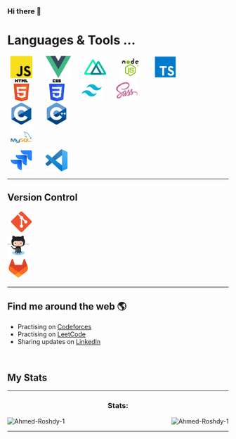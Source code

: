 ### Hi there 👋

<!--
**Ahmed-Roshdy-1/Ahmed-Roshdy-1** is a ✨ _special_ ✨ repository because its `README.md` (this file) appears on your GitHub profile.

Here are some ideas to get you started:

- 🔭 I’m currently working on ...
- 🌱 I’m currently learning ...
- 👯 I’m looking to collaborate on ...
- 🤔 I’m looking for help with ...
- 💬 Ask me about ...
- 📫 How to reach me: ...
- 😄 Pronouns: ...
- ⚡ Fun fact: ...
-->

# Languages & Tools ...

<p align="left">
   <code> <img height="50" src="Tech Icons/js.png"> </code>&nbsp; &nbsp;
   <code> <img height="50" src="Tech Icons/vue.png"> </code>&nbsp; &nbsp; 
   <code> <img height="50" src="Tech Icons/Nuxt.js.png"> </code>&nbsp; &nbsp; 
   <code> <img height="50" src="Tech Icons/node.png"> </code>&nbsp; &nbsp; 
   <code> <img height="50" src="Tech Icons/TS.png"> </code>&nbsp; &nbsp;
   
   <br/>
   <code> <img height="50" src="Tech Icons/HTML.png"> </code>&nbsp; &nbsp;
   <code> <img height="50" src="Tech Icons/CSS.png"> </code>&nbsp; &nbsp;
   <code> <img height="50" src="Tech Icons/Tailwind CSS.png"> </code>&nbsp; &nbsp;
   <code> <img height="50" src="Tech Icons/sass-original.svg"> </code>&nbsp; &nbsp;
   
   <br/>
   <code> <img height="50" src="Tech Icons/c.png"> </code>&nbsp; &nbsp;
   <code> <img height="50" src="Tech Icons/C++.png"> </code>&nbsp; &nbsp;

   <br/>
   <code> <img height="50" src="Tech Icons/MySql.png"> </code>&nbsp; &nbsp;

   <br/>
   <code> <img height="50" src="Tech Icons/Jira.png"> </code>&nbsp; &nbsp;
   <code> <img height="50" src="Tech Icons/Visual Studio Code.png"> </code>&nbsp; &nbsp;

  </b>

  <hr>
  
## Version Control
 <code> <img height="50" src="Tech Icons/Git.png"> </code>&nbsp; &nbsp;
 <code> <img height="50" src="Tech Icons/GitHub.png"> </code>&nbsp; &nbsp;
 <code> <img height="50" src="Tech Icons/GitLab.png"> </code>&nbsp; &nbsp;

 <hr>

## Find me around the web 🌎

- Practising on <a href="https://codeforces.com/profile/Ahmed-Roshdy" >Codeforces</a>
- Practising on <a href="https://leetcode.com/Ahmed-Roshdy-1/" >LeetCode</a>
- Sharing updates on <a href="https://www.linkedin.com/in/ahmed-roshdy-5bb561194/">LinkedIn</a>

<br/>

## My Stats

<!-- GITHUB STATS -->
<hr>
<div style="display: block;">
<p>
  <h3 align="center">Stats:</h3>
<p>
    <a align="left">
      <p><img align="left" 
  src="https://github-readme-stats.vercel.app/api/top-langs?username=Ahmed-Roshdy-1&show_icons=true&theme=dark&locale=en&hide=jupyter%20notebook,lex,&langs_count=8" alt="Ahmed-Roshdy-1" /></p></a>
  <a align="center">
   <p align="right"><img src="https://github-readme-streak-stats.herokuapp.com/?user=Ahmed-Roshdy-1&show_icons=true&theme=dark&locale=en" alt="Ahmed-Roshdy-1" /></p></a>
    
<!--     <p><img align="right" src="https://github-readme-stats.vercel.app/api?username=Ahmed-Roshdy-1&show_icons=true&theme=dark&locale=en" alt="Ahmed-Roshdy-1" /></p> -->

  </p>
</p>
</div>
<hr>
<br>
<br>
<br>
<br>
<br>
<br>
<br>
<br>
<br>
<br>
<br>
